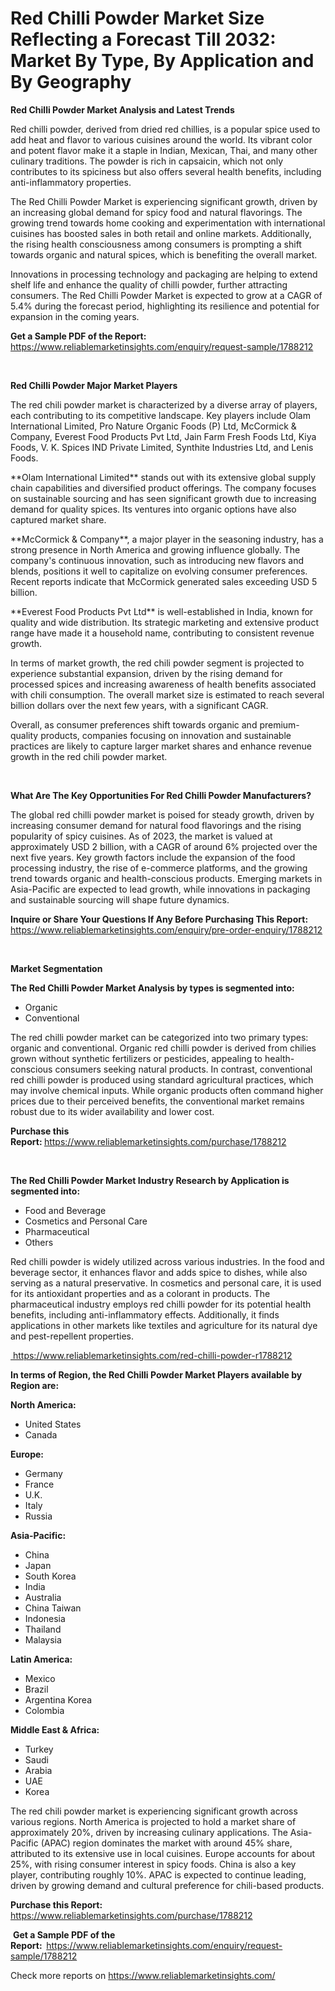 <p><h1>Red Chilli Powder Market Size Reflecting a Forecast Till 2032: Market By Type, By Application and By Geography</h1></p><p><strong>Red Chilli Powder Market Analysis and Latest Trends</strong></p>
<p><p>Red chilli powder, derived from dried red chillies, is a popular spice used to add heat and flavor to various cuisines around the world. Its vibrant color and potent flavor make it a staple in Indian, Mexican, Thai, and many other culinary traditions. The powder is rich in capsaicin, which not only contributes to its spiciness but also offers several health benefits, including anti-inflammatory properties.</p><p>The Red Chilli Powder Market is experiencing significant growth, driven by an increasing global demand for spicy food and natural flavorings. The growing trend towards home cooking and experimentation with international cuisines has boosted sales in both retail and online markets. Additionally, the rising health consciousness among consumers is prompting a shift towards organic and natural spices, which is benefiting the overall market.</p><p>Innovations in processing technology and packaging are helping to extend shelf life and enhance the quality of chilli powder, further attracting consumers. The Red Chilli Powder Market is expected to grow at a CAGR of 5.4% during the forecast period, highlighting its resilience and potential for expansion in the coming years.</p></p>
<p><strong>Get a Sample PDF of the Report:&nbsp;</strong> <a href="https://www.reliablemarketinsights.com/enquiry/request-sample/1788212?utm_campaign=3065&utm_medium=2&utm_source=Github&utm_content=ia&utm_term=02042025&utm_id=red-chilli-powder">https://www.reliablemarketinsights.com/enquiry/request-sample/1788212</a></p>
<p>&nbsp;</p>
<p><strong>Red Chilli Powder Major Market Players</strong></p>
<p><p>The red chili powder market is characterized by a diverse array of players, each contributing to its competitive landscape. Key players include Olam International Limited, Pro Nature Organic Foods (P) Ltd, McCormick & Company, Everest Food Products Pvt Ltd, Jain Farm Fresh Foods Ltd, Kiya Foods, V. K. Spices IND Private Limited, Synthite Industries Ltd, and Lenis Foods.</p><p>**Olam International Limited** stands out with its extensive global supply chain capabilities and diversified product offerings. The company focuses on sustainable sourcing and has seen significant growth due to increasing demand for quality spices. Its ventures into organic options have also captured market share.</p><p>**McCormick & Company**, a major player in the seasoning industry, has a strong presence in North America and growing influence globally. The company's continuous innovation, such as introducing new flavors and blends, positions it well to capitalize on evolving consumer preferences. Recent reports indicate that McCormick generated sales exceeding USD 5 billion.</p><p>**Everest Food Products Pvt Ltd** is well-established in India, known for quality and wide distribution. Its strategic marketing and extensive product range have made it a household name, contributing to consistent revenue growth.</p><p>In terms of market growth, the red chili powder segment is projected to experience substantial expansion, driven by the rising demand for processed spices and increasing awareness of health benefits associated with chili consumption. The overall market size is estimated to reach several billion dollars over the next few years, with a significant CAGR.</p><p>Overall, as consumer preferences shift towards organic and premium-quality products, companies focusing on innovation and sustainable practices are likely to capture larger market shares and enhance revenue growth in the red chili powder market.</p></p>
<p>&nbsp;</p>
<p><strong>What Are The Key Opportunities For Red Chilli Powder Manufacturers?</strong></p>
<p><p>The global red chilli powder market is poised for steady growth, driven by increasing consumer demand for natural food flavorings and the rising popularity of spicy cuisines. As of 2023, the market is valued at approximately USD 2 billion, with a CAGR of around 6% projected over the next five years. Key growth factors include the expansion of the food processing industry, the rise of e-commerce platforms, and the growing trend towards organic and health-conscious products. Emerging markets in Asia-Pacific are expected to lead growth, while innovations in packaging and sustainable sourcing will shape future dynamics.</p></p>
<p><strong>Inquire or Share Your Questions If Any Before Purchasing This Report:</strong> <a href="https://www.reliablemarketinsights.com/enquiry/pre-order-enquiry/1788212?utm_campaign=3065&utm_medium=2&utm_source=Github&utm_content=ia&utm_term=02042025&utm_id=red-chilli-powder">https://www.reliablemarketinsights.com/enquiry/pre-order-enquiry/1788212</a></p>
<p>&nbsp;</p>
<p><strong>Market Segmentation</strong></p>
<p><strong>The Red Chilli Powder Market Analysis by types is segmented into:</strong></p>
<p><ul><li>Organic</li><li>Conventional</li></ul></p>
<p><p>The red chilli powder market can be categorized into two primary types: organic and conventional. Organic red chilli powder is derived from chilies grown without synthetic fertilizers or pesticides, appealing to health-conscious consumers seeking natural products. In contrast, conventional red chilli powder is produced using standard agricultural practices, which may involve chemical inputs. While organic products often command higher prices due to their perceived benefits, the conventional market remains robust due to its wider availability and lower cost.</p></p>
<p><strong>Purchase this Report:&nbsp;</strong><a href="https://www.reliablemarketinsights.com/purchase/1788212?utm_campaign=3065&utm_medium=2&utm_source=Github&utm_content=ia&utm_term=02042025&utm_id=red-chilli-powder">https://www.reliablemarketinsights.com/purchase/1788212</a></p>
<p>&nbsp;</p>
<p><strong>The Red Chilli Powder Market Industry Research by Application is segmented into:</strong></p>
<p><ul><li>Food and Beverage</li><li>Cosmetics and Personal Care</li><li>Pharmaceutical</li><li>Others</li></ul></p>
<p><p>Red chilli powder is widely utilized across various industries. In the food and beverage sector, it enhances flavor and adds spice to dishes, while also serving as a natural preservative. In cosmetics and personal care, it is used for its antioxidant properties and as a colorant in products. The pharmaceutical industry employs red chilli powder for its potential health benefits, including anti-inflammatory effects. Additionally, it finds applications in other markets like textiles and agriculture for its natural dye and pest-repellent properties.</p></p>
<p><a href="https://www.reliablemarketinsights.com/red-chilli-powder-r1788212?utm_campaign=3065&utm_medium=2&utm_source=Github&utm_content=ia&utm_term=02042025&utm_id=red-chilli-powder">&nbsp;https://www.reliablemarketinsights.com/red-chilli-powder-r1788212</a></p>
<p><strong>In terms of Region, the Red Chilli Powder Market Players available by Region are:</strong></p>
<p>
    <p> <strong> North America: </strong>
        <ul>
            <li>United States</li>
            <li>Canada</li>
        </ul>
        </p> 
    <p> <strong> Europe: </strong>
        <ul>
            <li>Germany</li>
            <li>France</li>
            <li>U.K.</li>
            <li>Italy</li>
            <li>Russia</li>
        </ul>
        </p> 
    <p> <strong> Asia-Pacific: </strong>
        <ul>
            <li>China</li>
            <li>Japan</li>
            <li>South Korea</li>
            <li>India</li>
            <li>Australia</li>
            <li>China Taiwan</li>
            <li>Indonesia</li>
            <li>Thailand</li>
            <li>Malaysia</li>
        </ul>
        </p> 
    <p> <strong> Latin America: </strong>
        <ul>
            <li>Mexico</li>
            <li>Brazil</li>
            <li>Argentina Korea</li>
            <li>Colombia</li>
        </ul>
        </p> 
    <p> <strong> Middle East & Africa: </strong>
        <ul>
            <li>Turkey</li>
            <li>Saudi</li>
            <li>Arabia</li>
            <li>UAE</li>
            <li>Korea</li>
        </ul>
    </p>
    </p>
<p><p>The red chili powder market is experiencing significant growth across various regions. North America is projected to hold a market share of approximately 20%, driven by increasing culinary applications. The Asia-Pacific (APAC) region dominates the market with around 45% share, attributed to its extensive use in local cuisines. Europe accounts for about 25%, with rising consumer interest in spicy foods. China is also a key player, contributing roughly 10%. APAC is expected to continue leading, driven by growing demand and cultural preference for chili-based products.</p></p>
<p><strong>Purchase this Report: </strong><a href="https://www.reliablemarketinsights.com/purchase/1788212?utm_campaign=3065&utm_medium=2&utm_source=Github&utm_content=ia&utm_term=02042025&utm_id=red-chilli-powder">https://www.reliablemarketinsights.com/purchase/1788212</a></p>
<p>&nbsp;<strong>Get a Sample PDF of the Report:&nbsp;&nbsp;</strong><a href="https://www.reliablemarketinsights.com/enquiry/request-sample/1788212?utm_campaign=3065&utm_medium=2&utm_source=Github&utm_content=ia&utm_term=02042025&utm_id=red-chilli-powder">https://www.reliablemarketinsights.com/enquiry/request-sample/1788212</a></p>
<p><strong></strong></p>
<p>Check more reports on <a href="https://www.reliablemarketinsights.com/?utm_campaign=3065&utm_medium=2&utm_source=Github&utm_content=ia&utm_term=02042025&utm_id=red-chilli-powder">https://www.reliablemarketinsights.com/</a></p>